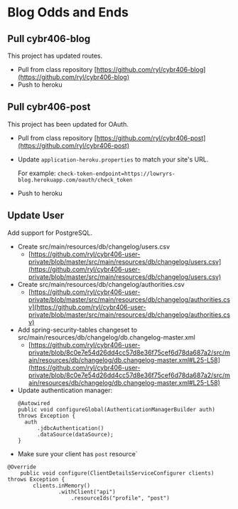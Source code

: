 # Blog Odds and Ends

## Pull cybr406-blog

This project has updated routes.

* Pull from class repository [https://github.com/ryl/cybr406-blog](https://github.com/ryl/cybr406-blog)
* Push to heroku

## Pull cybr406-post

This project has been updated for OAuth.

* Pull from class repository [https://github.com/ryl/cybr406-post](https://github.com/ryl/cybr406-post)
* Update `application-heroku.properties` to match your site's URL.

  For example: `check-token-endpoint=https://lowryrs-blog.herokuapp.com/oauth/check_token`
* Push to heroku

## Update User

Add support for PostgreSQL.

* Create src/main/resources/db/changelog/users.csv
  * [https://github.com/ryl/cybr406-user-private/blob/master/src/main/resources/db/changelog/users.csv](https://github.com/ryl/cybr406-user-private/blob/master/src/main/resources/db/changelog/users.csv)
* Create src/main/resources/db/changelog/authorities.csv
  * [https://github.com/ryl/cybr406-user-private/blob/master/src/main/resources/db/changelog/authorities.csv](https://github.com/ryl/cybr406-user-private/blob/master/src/main/resources/db/changelog/authorities.csv)
* Add spring-security-tables changeset to src/main/resources/db/changelog/db.changelog-master.xml
  * [https://github.com/ryl/cybr406-user-private/blob/8c0e7e54d26dd4cc57d8e36f75cef6d78da687a2/src/main/resources/db/changelog/db.changelog-master.xml#L25-L58](https://github.com/ryl/cybr406-user-private/blob/8c0e7e54d26dd4cc57d8e36f75cef6d78da687a2/src/main/resources/db/changelog/db.changelog-master.xml#L25-L58)
* Update authentication manager:
  ```
  @Autowired
  public void configureGlobal(AuthenticationManagerBuilder auth) throws Exception {
    auth
        .jdbcAuthentication()
        .dataSource(dataSource);
  }
  ```
* Make sure your client has `post` resource`
```
@Override
    public void configure(ClientDetailsServiceConfigurer clients) throws Exception {
        clients.inMemory()
                .withClient("api")
                    .resourceIds("profile", "post")
```
